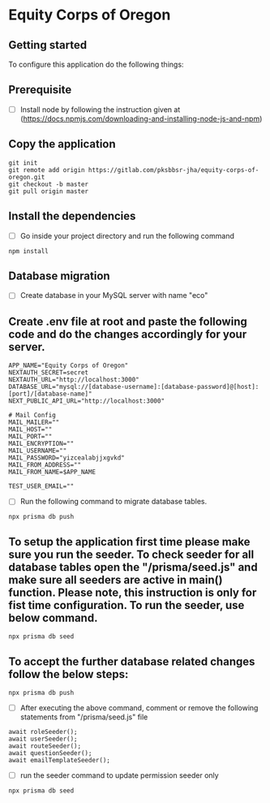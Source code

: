 # Equity Corps of Oregon



## Getting started

To configure this application do the following things:

## Prerequisite

- [ ] Install node by following the instruction given at (https://docs.npmjs.com/downloading-and-installing-node-js-and-npm)

## Copy the application
```
git init
git remote add origin https://gitlab.com/pksbbsr-jha/equity-corps-of-oregon.git
git checkout -b master
git pull origin master
```

## Install the dependencies 
- [ ] Go inside your project directory and run the following command
```
npm install
```

## Database migration

- [ ] Create database in your MySQL server with name "eco"

## Create .env file at root and paste the following code and do the changes accordingly for your server.
```
APP_NAME="Equity Corps of Oregon"
NEXTAUTH_SECRET=secret
NEXTAUTH_URL="http://localhost:3000"
DATABASE_URL="mysql://[database-username]:[database-password]@[host]:[port]/[database-name]"
NEXT_PUBLIC_API_URL="http://localhost:3000"

# Mail Config
MAIL_MAILER=""
MAIL_HOST=""
MAIL_PORT=""
MAIL_ENCRYPTION=""
MAIL_USERNAME=""
MAIL_PASSWORD="yizcealabjjxgvkd"
MAIL_FROM_ADDRESS=""
MAIL_FROM_NAME=$APP_NAME

TEST_USER_EMAIL=""

```

- [ ] Run the following command to migrate database tables. 
```
npx prisma db push
```
## To setup the application first time please make sure you run the seeder. To check seeder for all database tables open the "/prisma/seed.js" and make sure all seeders are active in main() function. Please note, this instruction is only for fist time configuration. To run the seeder, use below command. 
```
npx prisma db seed
``` 

## To accept the further database related changes follow the below steps: 
```
npx prisma db push
```
- [ ] After executing the above command, comment or remove the following statements from "/prisma/seed.js" file
```
await roleSeeder(); 
await userSeeder();
await routeSeeder();
await questionSeeder();
await emailTemplateSeeder();
```
- [ ] run the seeder command to update permission seeder only
```
npx prisma db seed
```